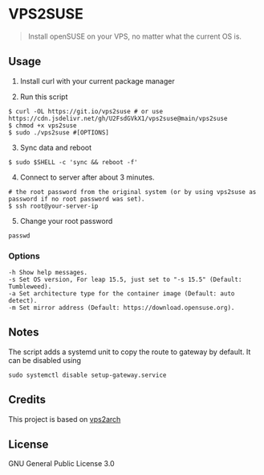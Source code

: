 # VPS2SUSE

> Install openSUSE on your VPS, no matter what the current OS is.

## Usage

1. Install curl with your current package manager

2. Run this script

```
$ curl -OL https://git.io/vps2suse # or use https://cdn.jsdelivr.net/gh/U2FsdGVkX1/vps2suse@main/vps2suse
$ chmod +x vps2suse
$ sudo ./vps2suse #[OPTIONS]
```

3. Sync data and reboot

```
$ sudo $SHELL -c 'sync && reboot -f'
```

4. Connect to server after about 3 minutes.

```
# the root password from the original system (or by using vps2suse as password if no root password was set).
$ ssh root@your-server-ip
```

5. Change your root password

```
passwd
```

### Options

```
-h Show help messages.
-s Set OS version, For leap 15.5, just set to "-s 15.5" (Default: Tumbleweed).
-a Set architecture type for the container image (Default: auto detect).
-m Set mirror address (Default: https://download.opensuse.org).
```

## Notes

The script adds a systemd unit to copy the route to gateway by default. It can be disabled using
```
sudo systemctl disable setup-gateway.service
```

## Credits

This project is based on [vps2arch](https://github.com/drizzt/vps2arch)

## License

GNU General Public License 3.0
